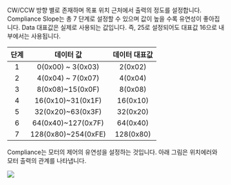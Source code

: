 CW/CCW 방향 별로 존재하며 목표 위치 근처에서 출력의 정도를 설정합니다.
Compliance Slope는 총 7 단계로 설정할 수 있으며 값이 높을 수록 유연성이 좋아집니다.
Data 대표값은 실제로 사용되는 값입니다. 즉, 25로 설정되어도 대표값 16으로 내부에서는 사용됩니다.

|단계| 데이터 값 | 데이터 대표값     |
| :-------------: | :-------------: | :-------------: |
|1|0(0x00) ~ 3(0x03)|2(0x02)|
|2|4(0x04) ~ 7(0x07)|4(0x04)|
|3|8(0x08)~15(0x0F)|8(0x08)|
|4|16(0x10)~31(0x1F)|16(0x10)|
|5|32(0x20)~63(0x3F)|32(0x20)|
|6|64(0x40)~127(0x7F)|64(0x40)|
|7|128(0x80)~254(0xFE)|128(0x80)|

Compliance는 모터의 제어의 유연성을 설정하는 것입니다. 아래 그림은 위치에러와 모터 출력의 관계를 나타냅니다.

![](/assets/images/dxl/dxl_compliance.png)
